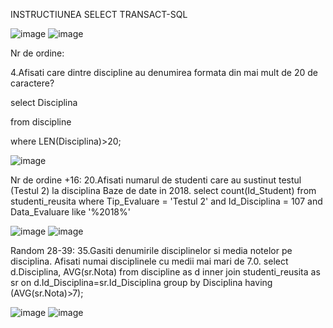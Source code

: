 

INSTRUCTIUNEA SELECT TRANSACT-SQL

![image](https://user-images.githubusercontent.com/34598802/46936140-0988c500-d066-11e8-8d3a-5cd9c1de345c.png)
![image](https://user-images.githubusercontent.com/34598802/46936197-405edb00-d066-11e8-94b3-f6d9d421a519.png)

Nr de ordine:

4.Afisati care dintre discipline au denumirea formata din mai mult de 20 de caractere?

select Disciplina

from discipline

where LEN(Disciplina)>20;


![image](https://user-images.githubusercontent.com/34598802/46965709-45e31200-d0b4-11e8-8ac4-ed06b012438a.png)

Nr de ordine +16:
20.Afisati numarul de studenti care au sustinut testul (Testul 2) la disciplina Baze de date in 2018. 
select count(Id_Student)
from studenti_reusita 
where Tip_Evaluare = 'Testul 2' and Id_Disciplina = 107 and Data_Evaluare like '%2018%'

![image](https://user-images.githubusercontent.com/34598802/46965769-6ca14880-d0b4-11e8-923b-ed66500dd242.png)
![image](https://user-images.githubusercontent.com/34598802/46965793-7b87fb00-d0b4-11e8-80cc-6f989d7fd9ef.png)

Random 28-39:
35.Gasiti denumirile disciplinelor si media notelor pe disciplina. Afisati numai disciplinele cu medii mai mari de 7.0.
select d.Disciplina, AVG(sr.Nota)
from discipline as d inner join studenti_reusita as sr
on d.Id_Disciplina=sr.Id_Disciplina
group by Disciplina
having (AVG(sr.Nota)>7);

![image](https://user-images.githubusercontent.com/34598802/46966455-85aaf900-d0b6-11e8-80fc-9a6257e378b9.png)
![image](https://user-images.githubusercontent.com/34598802/46966386-4d0b1f80-d0b6-11e8-88f9-3d3fdef06a0f.png)
